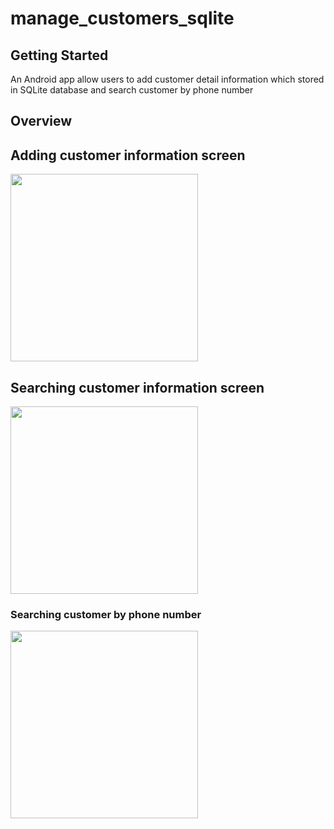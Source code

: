 # manage_customers_sqlite


## Getting Started

An Android app allow users to add customer detail information which stored in SQLite database and search customer by phone number

## Overview

## Adding customer information screen
<body>
<img src="https://lh3.googleusercontent.com/gBVDLzvC-inEiTws2E_8UazUkPrXnCpSwnnx2AjDj96n5rgatbE54LtXs4ClmY2LT2h-skXBnsNEBTA-yXuL3FgpiQeySKcgPgOfNizs1BQzqjpCs8vrKMW62cwPARuo1ibKvSk55uXTZcRVPRz4a-KgQCv2UK-J91RuNJldzCzpmVSF3T2TJPGxZA7idQwW4j8BLeD6tLxMT1f1zymTWViOrADlJaQNpv_WfKvJckQDHpyETLmmUYytvxHUz2e5t8pLqKowjxd9SIyipZdhAUPImcjhqhmrDvO69CzzcHWgu_znAfb44fvuRSiLYFR1g-jCM6D_b1cS4aL55uPI1cT13x0hPV0vxScQv-mnSdSUztV0LZLnsj1d9Ux4uDqgEn4TcaD5ebBBjJpaEO4_rCw9Uv1jLFT0WRGxgrpT5Ds-wvPjZ3b5IcJrDGGJrKugZBGpURceHZuhYm_HvEE6ycTAT6MMKz5zdkAuUrBsE1Vr8p6gaH4bydkRhEareeFhut2Uzyf1OoHwUoIUSUPyMd1_OZgQM0qDv_xk5fuL8Yh-es3d032Ph0WadXJaXGJ9s8_OjCZkhDs34X90XJrStEKO8gdl-lRiaiSnlqXGtvvhbAn6ZHwtGLA_JfyZKZvCZXcSWRby9stUsYBZkd5CiP_-n1P6WkSlWuyT7_GNEfopmRMfq96MVSpFRgcwnWGlgo-J0-GhqSCPSHwBYCuDVhhrzOk4GfJznUErTs0rmA0duVXFwcij1YGsMGM-SUl7Z30VPukSlL1MeDgSWltGqw8hK1395R83RH_cFzAP3FrBzzevb4HJzJalpiQn5MuXc82as7C6IizAeeoPrDuh5Py8_cZzkoHt-Aa3d2t8l62o06x5CTuOb75iQwjtjTJc5W-KuTjyI0yra-5tsyujR8IHJayw2pAe1n3fDzpKyZsx=w510-h1128-s-no?authuser=0" alt="" border="0" width="300" >
</body>


## Searching customer information screen
<body>
<img src="https://lh3.googleusercontent.com/ljr2VINAfP5OggvljmH5J_b-vHt95qCUORPjp5NneWlXVFAqVxZGxHiwrl8Q38HVWWgnd2HWvCNUdbDEBXt6QDOMWFoEkphQt-ZstWArDvWZUZkq0eJjB3olRwAPSPRPh5ptkmnTErTIW3w-7fEM7Nc15EJhOkwDDiI3qOQcuYtj9uICHqjwSg6rwhlD_nzh3gIzMIDlqPqBgLKMUyesPOa2Vhgj-_1aD55t2PMCcYmjLp9vzuOj_4XZ6fDPj5LzAFYTNSmBMKhvUrvO1ZattWCePZ6Fdtiy7HmtV2GYhODFE_Gdkeai5P8C80Khcp8k5ma6POHyEdtmltz2HN_y4bh8iOVdFn6I-u-wYan3tb8dXGFj2JwUPM3LGxuPehJEUI0rq_fVmKr771gYXOlPgzSebYF46gv6PZPEw3qbx6dQTFwVTQB1jtiLnPnrXAHvX_wDOVwI4nx0k21gI6bFYkOP_6oO8N0L2rvxDkFlQINOzkh-SkHXdPGpBkQP3hDEECF2PIOmMAqNb_Q95tggFQXyniCESfcPYwaJRDzkDeJ8aqXtec2jnBdvuzZ8tIF0bm5R7m4Tzjg86mwo6-r3JWes3dX7nr3oMd28bofpX9BkR6CW-UOyljwS-S-AKOINWOemGT7LXdXIPRrwnsHJcUVXpmZGyf6DEd-Zh00GF2Kyl2brgSwmGDmTLEXYE65xgq7faoEfnnl70pE62j-ozho93se8xaWCb1bNN35I3vBYTSPq_L4WxlZlJSkIvdNdxPITuvj2aKtGX6TP4lZ7z6c_ZtN-4601Xwa3vFGkXJM2Yot8TMoScSWOrLmb00YAv2BnzOsfLKLZxqv9kyn-69TbCvX1lwYTGZ4JVerDnKZeQKR_JSWbbrv_2cS9N42ZW74SYS_KjemcvrQa2Kn7Ha5kpQ6mHxg-rVXk5zcKagV_=w512-h1137-s-no?authuser=0" alt="" border="0" width="300" >
</body>

### Searching customer by phone number
<body>
<img src="https://lh3.googleusercontent.com/I1ekdedVLq3Xe6FHEkEMFCQEilXZF_wOB9CKHndbspUf4acaM0TXYyswToDcRrB6QgqWaKqdxIMiirePeB8s1f_i6lzlGHw-fYorrW7nFtTkr7GEVu9ECsxkMKy0acahLX869XtvJLNCr1va2tIV8pUt4onOkztcA9Cco8MmkLNanjgagnwa-LOWZcuLh4YBr7rg7arpICutU-4NqoF9wIZrHtReAyU3sW0bG6Qz5PKgSAUa6BBkGkTFa75MEYRN733nUGI_mOdQFFW7xP_H8rfLemrdju74lB0z1WTiN2s9FSJPVZPSEj6wz6AZ3GvlErJC-Pn5N8NeZaen3QbuRLUDsHEjpIrRP7RFvG0lHgXvQ0cX07Jv9M9aUl44G8n4vzvIQdON9MiK2t4TNFj3Ehubf6Um_XouH_HcjLYv3s1_E2PkyxW5fqo1uHBrHY6i5B0u5U-Cbqwt5Z01ffWph1EYWW3MyC5MlDmcewltktiRW8a-zRYs5ojLJ_v3yfLYjMN9nRKeD_VbDdyQ-g83VxOhCNMLOm-k0py8_3NrQ_Rhv-eYCBxSaNcIKgD0BrWhFNzX6u8l6baUyVCvTFAmba4rI-m9Lb1WTlbMrtNyX6ZaLV63Jgfg3XnatdNu2e82sKAecUKTBt_QU8M4z4C37xQcWMiRIp9lpzS-sGzmjkLgiqpPWqp307JEqNWxvRCOPBi-RSuK_dztJNG5GmYoimD63ZndcylDq32iObrBDwC_vGB0usZaVv3QKvyQZqP7Nm2Tp8uBbAgDTbIwR9_BMd3rE1A6pLJIbRLQTXSoCsMmldX9OXtcmgoTZh_9o7_vEm5GRJIlQNfyoRXXJ_6FDFx1HVineOszHnSjItaURkjollewYyTmNUV436_fyKQY9GnfogLBaFIxYjiOWI7aLD6CaSYHZ_ICVemWINLYvzAE=w507-h1122-s-no?authuser=0" alt="" border="0" width="300" >
</body>
